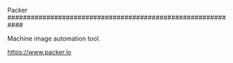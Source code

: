 Packer
############################################################

Machine image automation tool.

https://www.packer.io
